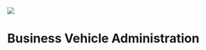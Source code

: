 <img src="https://github.com/ZoranKJava/gifs/blob/master/eng-logo-pos.png">

# Business Vehicle Administration



</br>
</br>
</br>


